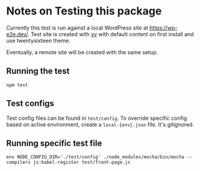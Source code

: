 Notes on Testing this package
=============================

Currently this test is run against a local WordPress site at https://wp-e2e.dev/.
Test site is created with [vv](https://github.com/bradp/vv) with default content
on first install and use twentysixteen theme.

Eventually, a remote site will be created with the same setup.

## Running the test

```
npm test
```

## Test configs

Test config files can be found in `test/config`. To override specific config based on active environment, create a `local-{env}.json` file. It's gitignored.

## Running specific test file

```
env NODE_CONFIG_DIR='./test/config' ./node_modules/mocha/bin/mocha --compilers js:babel-register test/front-page.js
```
